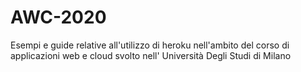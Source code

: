 # AWC-2020
Esempi e guide relative all'utilizzo di heroku nell'ambito del corso di applicazioni web e cloud svolto nell' Università Degli Studi di Milano
